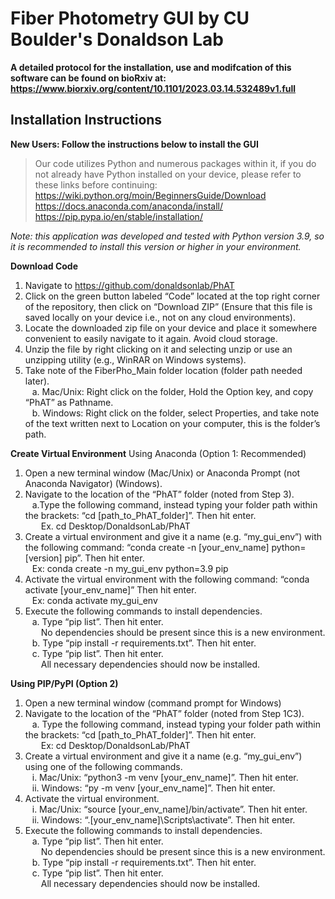 # Fiber Photometry GUI by CU Boulder's Donaldson Lab

**A detailed protocol for the installation, use and modifcation of this software can be found on bioRxiv at: https://www.biorxiv.org/content/10.1101/2023.03.14.532489v1.full**


## Installation Instructions

**New Users: Follow the instructions below to install the GUI**
> Our code utilizes Python and numerous packages within it, if you do not already have Python installed on your device, please refer to these links before continuing: <br>
https://wiki.python.org/moin/BeginnersGuide/Download \
https://docs.anaconda.com/anaconda/install/ \
https://pip.pypa.io/en/stable/installation/

*Note: this application was developed and tested with Python version 3.9, so it is recommended to install this version or higher in your environment.*

**Download Code**
1. Navigate to https://github.com/donaldsonlab/PhAT
2. Click on the green button labeled “Code” located at the top right corner of the repository, then click on “Download ZIP” (Ensure that this file is saved locally on your device i.e., not on any cloud environments).
3. Locate the downloaded zip file on your device and place it somewhere convenient to easily navigate to it again. Avoid cloud storage. 
4. Unzip the file by right clicking on it and selecting unzip or use an unzipping utility (e.g., WinRAR on Windows systems). 
5. Take note of the FiberPho_Main folder location (folder path needed later). \
&ensp; a. Mac/Unix: Right click on the folder, Hold the Option key, and copy “PhAT” as Pathname. \
&ensp; b. Windows: Right click on the folder, select Properties, and take note of the text written next to Location on your computer, this is the folder’s path. 

**Create Virtual Environment**
Using Anaconda (Option 1: Recommended)
1. Open a new terminal window (Mac/Unix) or Anaconda Prompt (not Anaconda 	Navigator) (Windows).
2. Navigate to the location of the “PhAT” folder (noted from Step 3). \
&ensp;    a.Type the following command, instead typing your folder path within the brackets: “cd [path_to_PhAT_folder]”. Then hit enter.\
&ensp;&ensp;&ensp; Ex. cd Desktop/DonaldsonLab/PhAT 
3. Create a virtual environment and give it a name (e.g. “my_gui_env”) with the following command: “conda create -n [your_env_name] python=[version] pip”. Then hit enter. \
&ensp;    Ex: conda create -n my_gui_env python=3.9 pip 
4. Activate the virtual environment with the following command: “conda activate [your_env_name]” Then hit enter. \
&ensp;        Ex: conda activate my_gui_env
5. Execute the following commands to install dependencies. \
&ensp;    a. Type “pip list”. Then hit enter. \
&ensp;&ensp;&ensp; No dependencies should be present since this is a new environment. \
&ensp;    b. Type “pip install -r requirements.txt”. Then hit enter. \
&ensp;    c. Type “pip list”. Then hit enter. \
&ensp;&ensp;&ensp; All necessary dependencies should now be installed.

**Using PIP/PyPI (Option 2)**
1. Open a new terminal window (command prompt for Windows)
2. Navigate to the location of the “PhAT” folder (noted from Step 1C3). \
&ensp;    a. Type the following command, instead typing your folder path within the brackets: “cd [path_to_PhAT_folder]”. Then hit enter. \
&ensp;&ensp;&ensp;  Ex: cd Desktop/DonaldsonLab/PhAT
3. Create a virtual environment and give it a name (e.g. “my_gui_env”) using one of the following commands. \
&ensp;    i. Mac/Unix: “python3 -m venv [your_env_name]”. Then hit enter. \
&ensp;    ii. Windows: “py -m venv [your_env_name]”. Then hit enter.
4. Activate the virtual environment. \
&ensp;    i. Mac/Unix: “source [your_env_name]/bin/activate”. Then hit enter. \
&ensp;    ii. Windows: “.\[your_env_name]\Scripts\activate”. Then hit enter. 
5. Execute the following commands to install dependencies. \
&ensp;    a. Type “pip list”. Then hit enter. \
&ensp;&ensp;&ensp; No dependencies should be present since this is a new environment.  \
&ensp;    b. Type “pip install -r requirements.txt”. Then hit enter. \
&ensp;    c. Type “pip list”. Then hit enter. \
&ensp;&ensp;&ensp; All necessary dependencies should now be installed.
